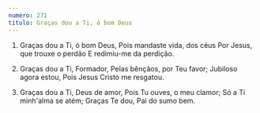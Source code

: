 ```yaml
---
numero: 271
titulo: Graças dou a Ti, ó bom Deus
---
```

1. Graças dou a Ti, ó bom Deus,
Pois mandaste vida, dos céus
Por Jesus, que trouxe o perdão
E redimiu-me da perdição.

2. Graças dou a Ti, Formador,
Pelas bênçãos, por Teu favor;
Jubiloso agora estou,
Pois Jesus Cristo me resgatou.

3. Graças dou a Ti, Deus de amor,
Pois Tu ouves, o meu clamor;
Só a Ti minh'alma se atém;
Graças Te dou, Pai do sumo bem.
